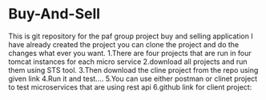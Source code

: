 # Buy-And-Sell
This is git repository for the paf group project buy and selling application
I have already created the project you can clone the project and do the changes what ever you want.
1.There are four projects that are run in four tomcat instances for each micro service
2.download all projects and run them using STS tool.
3.Then download the cline project from the repo using given link
4.Run it and test....
5.You can use either postman or clinet project to test microservices that are using rest api
6.github link for client project:
